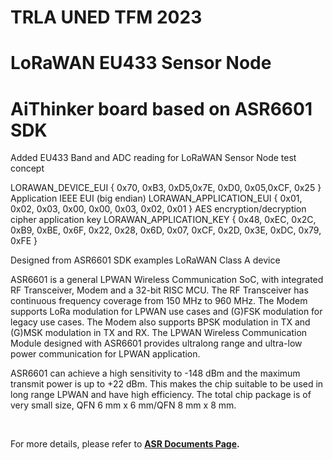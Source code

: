 # TRLA UNED TFM 2023
# LoRaWAN EU433 Sensor Node
# AiThinker board based on ASR6601 SDK 

Added EU433 Band and ADC reading for LoRaWAN Sensor Node test concept

LORAWAN_DEVICE_EUI                          { 0x70, 0xB3, 0xD5,0x7E, 0xD0, 0x05,0xCF, 0x25 }
Application IEEE EUI (big endian)
LORAWAN_APPLICATION_EUI                     { 0x01, 0x02, 0x03, 0x00, 0x00, 0x03, 0x02, 0x01 }
AES encryption/decryption cipher application key
LORAWAN_APPLICATION_KEY                     { 0x48, 0xEC, 0x2C, 0xB9, 0xBE, 0x6F, 0x22, 0x28, 0x6D, 0x07, 0xCF, 0x2D, 0x3E, 0xDC, 0x79, 0xFE }

Designed from ASR6601 SDK examples LoRaWAN Class A device


ASR6601 is a general LPWAN Wireless Communication SoC, with integrated RF Transceiver, Modem and a 32-bit RISC MCU. The RF Transceiver has continuous frequency coverage from 150 MHz to 960 MHz. The Modem supports LoRa modulation for LPWAN use cases and (G)FSK modulation for legacy use cases. The Modem also supports BPSK modulation in TX and (G)MSK modulation in TX and RX. The LPWAN Wireless Communication Module designed with ASR6601 provides ultralong range and ultra-low power communication for LPWAN application.

ASR6601 can achieve a high sensitivity to -148 dBm and the maximum transmit power is up to +22 dBm. This makes the chip suitable to be used in long range LPWAN and have high efficiency. The total chip package is of very small size, QFN 6 mm x 6 mm/QFN 8 mm x 8 mm.

&nbsp;

For more details, please refer to **[ASR Documents Page](https://asriot.readthedocs.io/en/latest).**

&nbsp;

